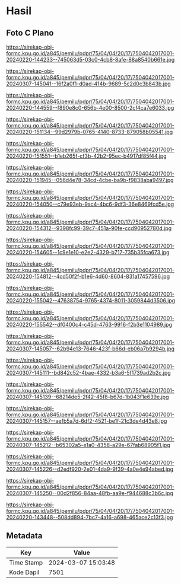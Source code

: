 # Hasil

## Foto C Plano

https://sirekap-obj-formc.kpu.go.id/a845/pemilu/pdpr/75/04/04/20/17/7504042017001-20240220-144233--745063d5-03c0-4cb8-8afe-88a8540b661e.jpg

https://sirekap-obj-formc.kpu.go.id/a845/pemilu/pdpr/75/04/04/20/17/7504042017001-20240307-145041--16f2a0f1-d0ad-414b-9689-5c2d0c3b843b.jpg

https://sirekap-obj-formc.kpu.go.id/a845/pemilu/pdpr/75/04/04/20/17/7504042017001-20240220-144559--f890e8c0-656b-4e00-8500-2cf4ca7e6033.jpg

https://sirekap-obj-formc.kpu.go.id/a845/pemilu/pdpr/75/04/04/20/17/7504042017001-20240220-151134--99d2979b-0765-4140-8733-879058b05541.jpg

https://sirekap-obj-formc.kpu.go.id/a845/pemilu/pdpr/75/04/04/20/17/7504042017001-20240220-151551--b1eb265f-cf3b-42b2-95ec-b4917df85f44.jpg

https://sirekap-obj-formc.kpu.go.id/a845/pemilu/pdpr/75/04/04/20/17/7504042017001-20240220-151945--056d4e78-34cd-4cbe-ba9b-f9838aba9497.jpg

https://sirekap-obj-formc.kpu.go.id/a845/pemilu/pdpr/75/04/04/20/17/7504042017001-20240220-154050--c79e93eb-9ac4-4bc6-9df3-36e8469fcd5e.jpg

https://sirekap-obj-formc.kpu.go.id/a845/pemilu/pdpr/75/04/04/20/17/7504042017001-20240220-154312--9398fc99-39c7-451a-90fe-ccd90952780d.jpg

https://sirekap-obj-formc.kpu.go.id/a845/pemilu/pdpr/75/04/04/20/17/7504042017001-20240220-154605--1c9e1e10-e2e2-4329-b717-735b35fca673.jpg

https://sirekap-obj-formc.kpu.go.id/a845/pemilu/pdpr/75/04/04/20/17/7504042017001-20240220-154812--4cd50f2f-b1e6-4d60-8604-831a17457596.jpg

https://sirekap-obj-formc.kpu.go.id/a845/pemilu/pdpr/75/04/04/20/17/7504042017001-20240220-155042--47638754-9765-4374-8011-3059844d3506.jpg

https://sirekap-obj-formc.kpu.go.id/a845/pemilu/pdpr/75/04/04/20/17/7504042017001-20240220-155542--df0400c4-c45d-4763-9916-f2b3e1104989.jpg

https://sirekap-obj-formc.kpu.go.id/a845/pemilu/pdpr/75/04/04/20/17/7504042017001-20240307-145057--62b94e13-7646-423f-b66d-eb06a7b9294b.jpg

https://sirekap-obj-formc.kpu.go.id/a845/pemilu/pdpr/75/04/04/20/17/7504042017001-20240307-145111--bd842c52-4bae-4332-b3a6-5f1739ad2b2c.jpg

https://sirekap-obj-formc.kpu.go.id/a845/pemilu/pdpr/75/04/04/20/17/7504042017001-20240307-145139--68214de5-2f42-45f8-b67d-1b043f1e639e.jpg

https://sirekap-obj-formc.kpu.go.id/a845/pemilu/pdpr/75/04/04/20/17/7504042017001-20240307-145157--aefb5a7d-6df2-4521-be1f-21c3de4d43e8.jpg

https://sirekap-obj-formc.kpu.go.id/a845/pemilu/pdpr/75/04/04/20/17/7504042017001-20240307-145212--b65302a5-e1a0-4358-a29e-67fab68905f1.jpg

https://sirekap-obj-formc.kpu.go.id/a845/pemilu/pdpr/75/04/04/20/17/7504042017001-20240307-145226--d2edf920-2e01-4da9-9f39-4a0e4e94abed.jpg

https://sirekap-obj-formc.kpu.go.id/a845/pemilu/pdpr/75/04/04/20/17/7504042017001-20240307-145250--00d2f856-84aa-48fb-aa9e-f944688c3b6c.jpg

https://sirekap-obj-formc.kpu.go.id/a845/pemilu/pdpr/75/04/04/20/17/7504042017001-20240220-143448--508dd894-7bc7-4a16-a698-465ace2c13f3.jpg


## Metadata

| Key        | Value               |
| ---------- | ------------------- |
| Time Stamp | 2024-03-07 15:03:48 |
| Kode Dapil | 7501                |



